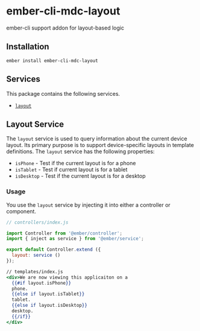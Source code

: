 ember-cli-mdc-layout
======================

ember-cli support addon for layout-based logic

Installation
------------

    ember install ember-cli-mdc-layout
    
Services
-------------

This package contains the following services.

* [`layout`](#layout-service)


Layout Service
------------------

The `layout` service is used to query information about the current device layout. Its 
primary purpose is to support device-specific layouts in template definitions. The `layout` 
service has the following properties:

* `isPhone` - Test if the current layout is for a phone
* `isTablet` - Test if current layout is for a tablet
* `isDesktop` - Test if the current layout is for a desktop

### Usage

You use the `layout` service by injecting it into either a controller or component.

```javascript
// controllers/index.js

import Controller from '@ember/controller';
import { inject as service } from '@ember/service';

export default Controller.extend ({
  layout: service ()
});
```

```handlebars
// templates/index.js
<div>We are now viewing this applicaiton on a 
  {{#if layout.isPhone}}
  phone.
  {{else if layout.isTablet}}
  tablet.
  {{else if layout.isDesktop}}
  desktop.
  {{/if}}
</div>
```

